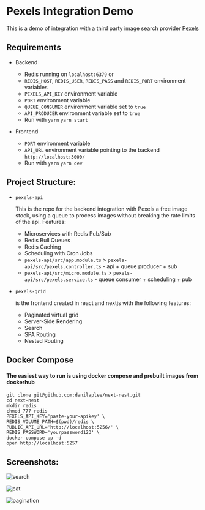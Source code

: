 # Pexels Integration Demo

This is a demo of integration with a third party image search provider [Pexels](https://pexels.com)

## Requirements

- Backend 
  - [Redis](https://redis.com) running on ```localhost:6379``` or
  - ```REDIS_HOST```, ```REDIS_USER```, ```REDIS_PASS``` and ```REDIS_PORT``` environment variables
  - ```PEXELS_API_KEY``` environment variable
  - ```PORT``` environment variable
  - ```QUEUE_CONSUMER``` environment variable set to ```true```
  - ```API_PRODUCER``` environment variable set to ```true```
  - Run with
  ``` yarn ```
  ``` yarn start ```

- Frontend
  - ```PORT``` environment variable
  - ```API_URL``` environment variable pointing to the backend ```http://localhost:3000/```
  - Run with
  ``` yarn ```
  ``` yarn dev ```

## Project Structure:

- ```pexels-api```

  This is the repo for the backend integration with Pexels a free image stock, using a queue to process images without breaking the rate limits of the api. Features:
  - Microservices with Redis Pub/Sub
  - Redis Bull Queues
  - Redis Caching
  - Scheduling with Cron Jobs
  - ```pexels-api/src/app.module.ts``` > ```pexels-api/src/pexels.controller.ts``` - api + queue producer + sub
  - ```pexels-api/src/micro.module.ts``` > ```pexels-api/src/pexels.service.ts``` - queue consumer + scheduling + pub
  

- ```pexels-grid```

  is the frontend created in react and nextjs with the following features:
  - Paginated virtual grid
  - Server-Side Rendering
  - Search
  - SPA Routing
  - Nested Routing

## Docker Compose

#### The easiest way to run is using docker compose and prebuilt images from dockerhub
``` 
git clone git@github.com:danilaplee/next-nest.git
cd next-nest
mkdir redis
chmod 777 redis
PEXELS_API_KEY='paste-your-apikey' \
REDIS_VOLUME_PATH=$(pwd)/redis \
PUBLIC_API_URL='http://localhost:5256/' \
REDIS_PASSWORD='yourpassword123' \ 
docker compose up -d
open http://localhost:5257
```

## Screenshots:
![search](docs/search.png)

![cat](docs/cat.png)

![pagination](docs/pagination.png)